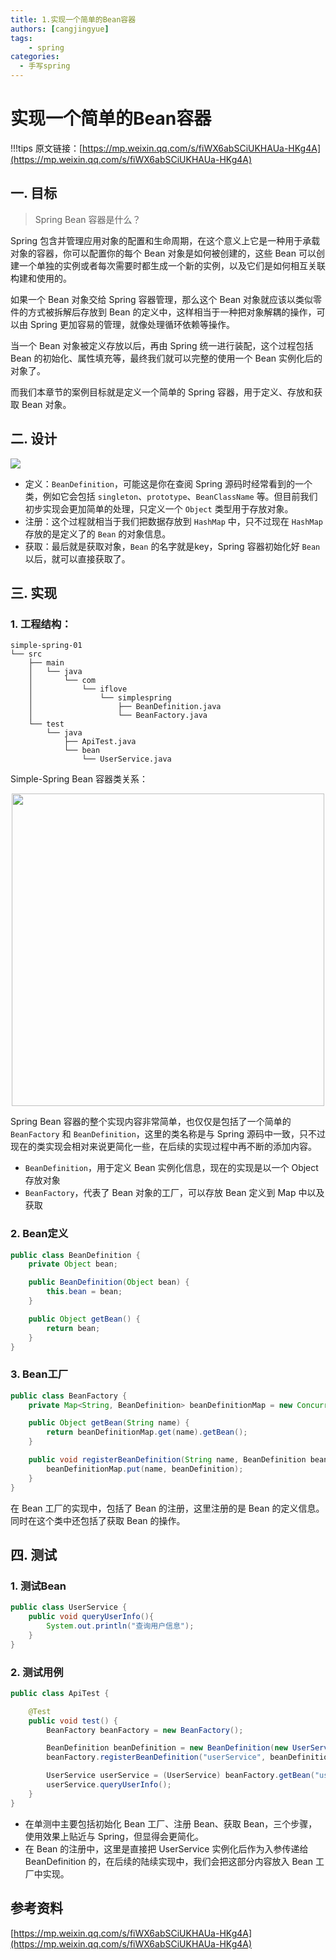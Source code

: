 ```yaml
---
title: 1.实现一个简单的Bean容器
authors: [cangjingyue]
tags: 
    - spring
categories:
  - 手写spring
---
```


# 实现一个简单的Bean容器

!!!tips
    原文链接：[https://mp.weixin.qq.com/s/fiWX6abSCiUKHAUa-HKg4A](https://mp.weixin.qq.com/s/fiWX6abSCiUKHAUa-HKg4A)
    
## 一. 目标

> Spring Bean 容器是什么？

Spring 包含并管理应用对象的配置和生命周期，在这个意义上它是一种用于承载对象的容器，你可以配置你的每个 Bean 对象是如何被创建的，这些 Bean 可以创建一个单独的实例或者每次需要时都生成一个新的实例，以及它们是如何相互关联构建和使用的。

如果一个 Bean 对象交给 Spring 容器管理，那么这个 Bean 对象就应该以类似零件的方式被拆解后存放到 Bean 的定义中，这样相当于一种把对象解耦的操作，可以由 Spring 更加容易的管理，就像处理循环依赖等操作。

当一个 Bean 对象被定义存放以后，再由 Spring 统一进行装配，这个过程包括 Bean 的初始化、属性填充等，最终我们就可以完整的使用一个 Bean 实例化后的对象了。

而我们本章节的案例目标就是定义一个简单的 Spring 容器，用于定义、存放和获取 Bean 对象。

## 二. 设计

![](https://cangjingyue.oss-cn-hangzhou.aliyuncs.com/2024/11/15/17316411867800.jpg)

* 定义：`BeanDefinition`，可能这是你在查阅 Spring 源码时经常看到的一个类，例如它会包括 `singleton`、`prototype`、`BeanClassName` 等。但目前我们初步实现会更加简单的处理，只定义一个 `Object` 类型用于存放对象。
* 注册：这个过程就相当于我们把数据存放到 `HashMap` 中，只不过现在 `HashMap` 存放的是定义了的 `Bean` 的对象信息。
* 获取：最后就是获取对象，`Bean` 的名字就是key，Spring 容器初始化好 `Bean` 以后，就可以直接获取了。

## 三. 实现

### 1. 工程结构：
```
simple-spring-01
└── src
    ├── main
    │   └── java
    │       └── com
    │           └── iflove
    │               └── simplespring
    │                   ├── BeanDefinition.java
    │                   └── BeanFactory.java
    └── test
        └── java
            ├── ApiTest.java
            └── bean
                └── UserService.java
```

Simple-Spring Bean 容器类关系：

<img src="https://cangjingyue.oss-cn-hangzhou.aliyuncs.com/2024/11/15/17316424937588.jpg" style="height:500px; display: block; margin: auto;">

Spring Bean 容器的整个实现内容非常简单，也仅仅是包括了一个简单的 `BeanFactory` 和 `BeanDefinition`，这里的类名称是与 Spring 源码中一致，只不过现在的类实现会相对来说更简化一些，在后续的实现过程中再不断的添加内容。

* `BeanDefinition`，用于定义 Bean 实例化信息，现在的实现是以一个 Object 存放对象
* `BeanFactory`，代表了 Bean 对象的工厂，可以存放 Bean 定义到 Map 中以及获取

### 2. Bean定义

``` java
public class BeanDefinition {
    private Object bean;

    public BeanDefinition(Object bean) {
        this.bean = bean;
    }

    public Object getBean() {
        return bean;
    }
}
```

### 3. Bean工厂

``` java
public class BeanFactory {
    private Map<String, BeanDefinition> beanDefinitionMap = new ConcurrentHashMap<>();

    public Object getBean(String name) {
        return beanDefinitionMap.get(name).getBean();
    }

    public void registerBeanDefinition(String name, BeanDefinition beanDefinition) {
        beanDefinitionMap.put(name, beanDefinition);
    }
}
```

在 Bean 工厂的实现中，包括了 Bean 的注册，这里注册的是 Bean 的定义信息。同时在这个类中还包括了获取 Bean 的操作。

## 四. 测试

### 1. 测试Bean

``` java
public class UserService {
    public void queryUserInfo(){
        System.out.println("查询用户信息");
    }
}
```

### 2. 测试用例

``` java
public class ApiTest {

    @Test
    public void test() {
        BeanFactory beanFactory = new BeanFactory();

        BeanDefinition beanDefinition = new BeanDefinition(new UserService());
        beanFactory.registerBeanDefinition("userService", beanDefinition);

        UserService userService = (UserService) beanFactory.getBean("userService");
        userService.queryUserInfo();
    }
}
```

* 在单测中主要包括初始化 Bean 工厂、注册 Bean、获取 Bean，三个步骤，使用效果上贴近与 Spring，但显得会更简化。
* 在 Bean 的注册中，这里是直接把 UserService 实例化后作为入参传递给 BeanDefinition 的，在后续的陆续实现中，我们会把这部分内容放入 Bean 工厂中实现。

## 参考资料

[https://mp.weixin.qq.com/s/fiWX6abSCiUKHAUa-HKg4A](https://mp.weixin.qq.com/s/fiWX6abSCiUKHAUa-HKg4A)